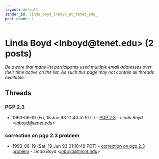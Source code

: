 ```yaml
---
layout: default
sender_id: linda_boyd_lnboyd_at_tenet_edu_
post_count: 2
---
```


# Linda Boyd <lnboyd<span>@</span>tenet.edu> (2 posts)

_Be aware that many list participants used multiple email addresses over their time active on the list. As such this page may not contain all threads available._

## Threads

### PGP 2.3
+ 1993-06-19 (Fri, 18 Jun 93 21:40:51 PDT) - [PGP 2.3](/archive/1993/06/2e4e3e244a86891887bce2546619a2faaa8eda2c066a325ef605dff6fe50571b) - _Linda Boyd \<lnboyd@tenet.edu\>_

### correction on pgp 2.3 problem
+ 1993-06-19 (Sat, 19 Jun 93 01:10:49 PDT) - [correction on pgp 2.3 problem](/archive/1993/06/811aeabbc3804cd7af0d7c4bb2cd88c7a207a08a797bae87c2d6b58013609af7) - _Linda Boyd \<lnboyd@tenet.edu\>_

